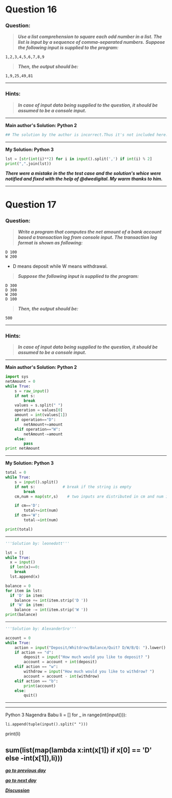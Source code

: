 # Question 16

### **Question:**

>***Use a list comprehension to square each odd number in a list. The list is input by a sequence of comma-separated numbers.***
>***Suppose the following input is supplied to the program:***

```
1,2,3,4,5,6,7,8,9
```

>***Then, the output should be:***

```
1,9,25,49,81
```

----------------------

### Hints:
>***In case of input data being supplied to the question, it should be assumed to be a console input.***

-------------------
**Main author's Solution: Python 2**
```python
## The solution by the author is incorrect.Thus it's not included here.
```
----------------
**My Solution: Python 3**
```python
lst = [str(int(i)**2) for i in input().split(',') if int(i) % 2]
print(",".join(lst))
```

***There were a mistake in the the test case and the solution's whice were notified and fixed with the help of @dwedigital. My warm thanks to him.*** 

------------------------

# Question 17

### **Question:**

>***Write a program that computes the net amount of a bank account based a transaction log from console input. The transaction log format is shown as following:***
```
D 100
W 200
```
* D means deposit while W means withdrawal.

>***Suppose the following input is supplied to the program:***
```
D 300
D 300
W 200
D 100
```
>***Then, the output should be:***
```
500
```
----------------------

### Hints:
>***In case of input data being supplied to the question, it should be assumed to be a console input.***

-------------------
**Main author's Solution: Python 2**
```python
import sys
netAmount = 0
while True:
    s = raw_input()
    if not s:
        break
    values = s.split(" ")
    operation = values[0]
    amount = int(values[1])
    if operation=="D":
        netAmount+=amount
    elif operation=="W":
        netAmount-=amount
    else:
        pass
print netAmount
```
----------------
**My Solution: Python 3**
```python
total = 0
while True:
    s = input().split()
    if not s:            # break if the string is empty
        break
    cm,num = map(str,s)    # two inputs are distributed in cm and num in string data type

    if cm=='D':
        total+=int(num)
    if cm=='W':
        total-=int(num)

print(total)
```
-----------------

```python
'''Solution by: leonedott'''

lst = []
while True:
  x = input()
  if len(x)==0:
    break
  lst.append(x)

balance = 0
for item in lst:
  if 'D' in item:
    balance += int(item.strip('D '))
  if 'W' in item:
    balance -= int(item.strip('W '))
print(balance)
```
------------------------
```python
'''Solution by: AlexanderSro'''

account = 0
while True:
    action = input("Deposit/Whitdrow/Balance/Quit? D/W/B/Q: ").lower()
    if action == "d":
        deposit = input("How much would you like to deposit? ")
        account = account + int(deposit)
    elif action == "w":
        withdrow = input("How much would you like to withdrow? ")
        account = account - int(withdrow)
    elif action == "b":
        print(account)
    else:
        quit()
```
-----------------
-----------------
Python 3 
Nagendra Babu
li = []
for _ in range(int(input())):
    
    li.append(tuple(input().split(" ")))
print(li)

sum(list(map(lambda x:int(x[1]) if x[0] == 'D' else -int(x[1]),li)))
-----------------


[***go to previous day***](https://github.com/darkprinx/100-plus-Python-programming-exercises-extended/blob/master/Status/Day%204.md "Day 4")

[***go to next day***](https://github.com/darkprinx/100-plus-Python-programming-exercises-extended/blob/master/Status/Day%206.md "Day 6")

[***Discussion***](https://github.com/darkprinx/100-plus-Python-programming-exercises-extended/issues/3)
